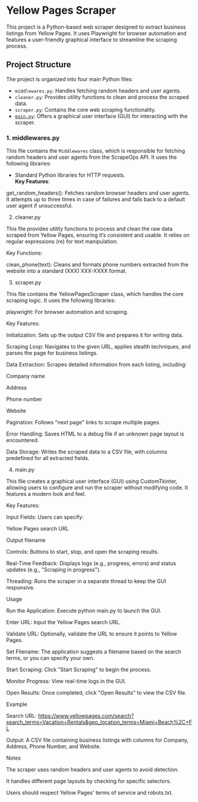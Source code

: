 # Yellow Pages Scraper
This project is a Python-based web scraper designed to extract business listings from Yellow Pages. It uses Playwright for browser automation and features a user-friendly graphical interface to streamline the scraping process.

## Project Structure
The project is organized into four main Python files:
- `middlewares.py`: Handles fetching random headers and user agents.
- `cleaner.py`: Provides utility functions to clean and process the scraped data.
- `scraper.py`: Contains the core web scraping functionality.  
- [`main.py`](scraper/main.py): Offers a graphical user interface (GUI) for interacting with the scraper.

### 1. middlewares.py
This file contains the `Middlewares` class, which is responsible for fetching random headers and user agents from the ScrapeOps API. It uses the following libraries:
- Standard Python libraries for HTTP requests.  
**Key Features**:





get_random_headers(): Fetches random browser headers and user agents. It attempts up to three times in case of failures and falls back to a default user agent if unsuccessful.

2. cleaner.py

This file provides utility functions to process and clean the raw data scraped from Yellow Pages, ensuring it’s consistent and usable. It relies on regular expressions (re) for text manipulation.

Key Functions:

clean_phone(text): Cleans and formats phone numbers extracted from the website into a standard (XXX) XXX-XXXX format.

3. scraper.py

This file contains the YellowPagesScraper class, which handles the core scraping logic. It uses the following libraries:





playwright: For browser automation and scraping.

Key Features:





Initialization: Sets up the output CSV file and prepares it for writing data.



Scraping Loop: Navigates to the given URL, applies stealth techniques, and parses the page for business listings.



Data Extraction: Scrapes detailed information from each listing, including:





Company name



Address



Phone number



Website



Pagination: Follows "next page" links to scrape multiple pages.



Error Handling: Saves HTML to a debug file if an unknown page layout is encountered.



Data Storage: Writes the scraped data to a CSV file, with columns predefined for all extracted fields.

4. main.py

This file creates a graphical user interface (GUI) using CustomTkinter, allowing users to configure and run the scraper without modifying code. It features a modern look and feel.

Key Features:





Input Fields: Users can specify:





Yellow Pages search URL



Output filename



Controls: Buttons to start, stop, and open the scraping results.



Real-Time Feedback: Displays logs (e.g., progress, errors) and status updates (e.g., "Scraping in progress").



Threading: Runs the scraper in a separate thread to keep the GUI responsive.

Usage





Run the Application: Execute python main.py to launch the GUI.



Enter URL: Input the Yellow Pages search URL.



Validate URL: Optionally, validate the URL to ensure it points to Yellow Pages.



Set Filename: The application suggests a filename based on the search terms, or you can specify your own.



Start Scraping: Click "Start Scraping" to begin the process.



Monitor Progress: View real-time logs in the GUI.



Open Results: Once completed, click "Open Results" to view the CSV file.

Example





Search URL: https://www.yellowpages.com/search?search_terms=Vacation+Rentals&geo_location_terms=Miami+Beach%2C+FL



Output: A CSV file containing business listings with columns for Company, Address, Phone Number, and Website.

Notes





The scraper uses random headers and user agents to avoid detection.



It handles different page layouts by checking for specific selectors.



Users should respect Yellow Pages' terms of service and robots.txt.
